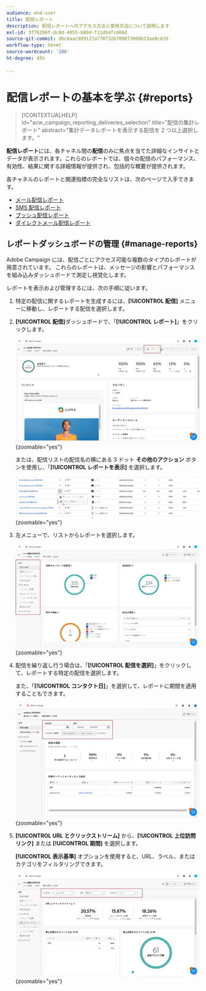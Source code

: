 ```yaml
---
audience: end-user
title: 配信レポート
description: 配信レポートへのアクセス方法と使用方法について説明します
exl-id: 3f76298f-dc0d-4055-b89d-f11d64fcd66d
source-git-commit: d6c6aac9d9127a770732b709873008613ae8c639
workflow-type: tm+mt
source-wordcount: '286'
ht-degree: 45%

---
```


# 配信レポートの基本を学ぶ {#reports}

>[!CONTEXTUALHELP]
>id="acw_campaign_reporting_deliveries_selection"
>title="配信の集計レポート"
>abstract="集計データレポートを表示する配信を 2 つ以上選択します。"

**配信レポート**&#x200B;には、各チャネル間の&#x200B;**配信**&#x200B;のみに焦点を当てた詳細なインサイトとデータが表示されます。これらのレポートでは、個々の配信のパフォーマンス、有効性、結果に関する詳細情報が提供され、包括的な概要が提供されます。

各チャネルのレポートと関連指標の完全なリストは、次のページで入手できます。

* [メール配信レポート](email-report.md)
* [SMS 配信レポート](sms-report.md)
* [プッシュ配信レポート](push-report.md)
* [ダイレクトメール配信レポート](direct-mail.md)

## レポートダッシュボードの管理 {#manage-reports}

Adobe Campaign には、配信ごとにアクセス可能な複数のタイプのレポートが用意されています。 これらのレポートは、メッセージの影響とパフォーマンスを組み込みダッシュボードで測定し視覚化します。

レポートを表示および管理するには、次の手順に従います。

1. 特定の配信に関するレポートを生成するには、**[!UICONTROL 配信]** メニューに移動し、レポートする配信を選択します。

1. **[!UICONTROL 配信]**&#x200B;ダッシュボードで、「**[!UICONTROL レポート]**」をクリックします。

   ![ 「レポート」オプションを表示する配信ダッシュボード ](assets/manage_delivery_report_1.png){zoomable="yes"}

   または、配信リストの配信名の横にある 3 ドット **その他のアクション** ボタンを使用し、「**[!UICONTROL レポートを表示]** を選択します。

   ![ 「その他のアクション」ボタンがハイライト表示された配信リスト ](assets/manage_delivery_report_2.png){zoomable="yes"}

1. 左メニューで、リストからレポートを選択します。

   ![ 左側のパネルのレポート選択メニュー ](assets/manage_delivery_report_3.png){zoomable="yes"}

1. 配信を繰り返し行う場合は、「**[!UICONTROL 配信を選択]**」をクリックして、レポートする特定の配信を選択します。

   また、「**[!UICONTROL コンタクト日]**」を選択して、レポートに期間を適用することもできます。

   ![ コンタクト日オプションを使用した繰り返し配信の選択 ](assets/delivery-recurring.png){zoomable="yes"}

1. **[!UICONTROL URL とクリックストリーム]** から、**[!UICONTROL 上位訪問リンク]** または **[!UICONTROL 期間]** を選択します。

   **[!UICONTROL 表示基準]** オプションを使用すると、URL、ラベル、またはカテゴリをフィルタリングできます。

   ![URL、ラベル、またはカテゴリをフィルタリングするためのオプション別に表示 ](assets/manage_delivery_report_5.png){zoomable="yes"}